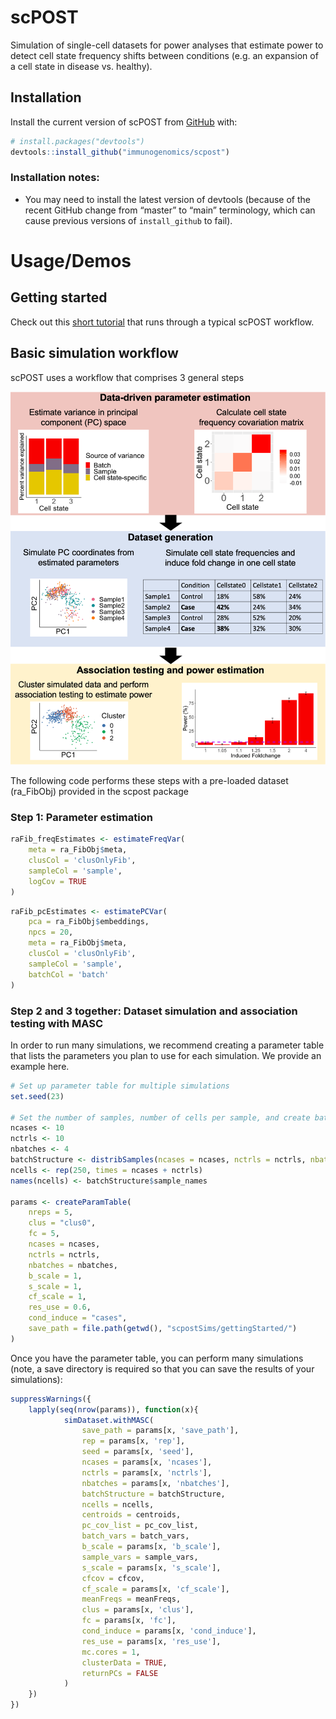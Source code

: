 
<!-- README.md is generated from README.Rmd. Please edit that file -->

# scPOST

<!-- badges: start -->

<!-- badges: end -->

Simulation of single-cell datasets for power analyses that estimate
power to detect cell state frequency shifts between conditions (e.g. an
expansion of a cell state in disease vs. healthy).

## Installation

Install the current version of scPOST from [GitHub](https://github.com/)
with:

``` r
# install.packages("devtools")
devtools::install_github("immunogenomics/scpost")
```

### Installation notes:

  - You may need to install the latest version of devtools (because of
    the recent GitHub change from “master” to “main” terminology, which
    can cause previous versions of `install_github` to fail).

# Usage/Demos

## Getting started

Check out this [short
tutorial](https://github.com/immunogenomics/scpost/blob/main/vignettes/GettingStarted_Tutorial.ipynb)
that runs through a typical scPOST workflow.

## Basic simulation workflow

scPOST uses a workflow that comprises 3 general steps

![Workflow](https://github.com/immunogenomics/scpost/blob/main/docs/images/PowerFig1.png)

The following code performs these steps with a pre-loaded dataset
(ra\_FibObj) provided in the scpost package

### Step 1: Parameter estimation

``` r
raFib_freqEstimates <- estimateFreqVar(
    meta = ra_FibObj$meta, 
    clusCol = 'clusOnlyFib', 
    sampleCol = 'sample', 
    logCov = TRUE
)
```

``` r
raFib_pcEstimates <- estimatePCVar(
    pca = ra_FibObj$embeddings, 
    npcs = 20, 
    meta = ra_FibObj$meta, 
    clusCol = 'clusOnlyFib',
    sampleCol = 'sample', 
    batchCol = 'batch'
)
```

### Step 2 and 3 together: Dataset simulation and association testing with MASC

In order to run many simulations, we recommend creating a parameter
table that lists the parameters you plan to use for each simulation. We
provide an example here.

``` r
# Set up parameter table for multiple simulations
set.seed(23)

# Set the number of samples, number of cells per sample, and create batch structure
ncases <- 10
nctrls <- 10
nbatches <- 4
batchStructure <- distribSamples(ncases = ncases, nctrls = nctrls, nbatches = nbatches)
ncells <- rep(250, times = ncases + nctrls)
names(ncells) <- batchStructure$sample_names

params <- createParamTable(
    nreps = 5,
    clus = "clus0",
    fc = 5,
    ncases = ncases,
    nctrls = nctrls,
    nbatches = nbatches,
    b_scale = 1,
    s_scale = 1,
    cf_scale = 1,
    res_use = 0.6,
    cond_induce = "cases",
    save_path = file.path(getwd(), "scpostSims/gettingStarted/")
)
```

Once you have the parameter table, you can perform many simulations
(note, a save directory is required so that you can save the results of
your simulations):

``` r
suppressWarnings({
    lapply(seq(nrow(params)), function(x){
            simDataset.withMASC(
                save_path = params[x, 'save_path'],
                rep = params[x, 'rep'],
                seed = params[x, 'seed'],
                ncases = params[x, 'ncases'],
                nctrls = params[x, 'nctrls'],
                nbatches = params[x, 'nbatches'],
                batchStructure = batchStructure,
                ncells = ncells,
                centroids = centroids,
                pc_cov_list = pc_cov_list,
                batch_vars = batch_vars,
                b_scale = params[x, 'b_scale'],
                sample_vars = sample_vars,
                s_scale = params[x, 's_scale'],
                cfcov = cfcov,
                cf_scale = params[x, 'cf_scale'],
                meanFreqs = meanFreqs,
                clus = params[x, 'clus'],
                fc = params[x, 'fc'],
                cond_induce = params[x, 'cond_induce'],
                res_use = params[x, 'res_use'], 
                mc.cores = 1,
                clusterData = TRUE,
                returnPCs = FALSE
            )
    })
})
```
